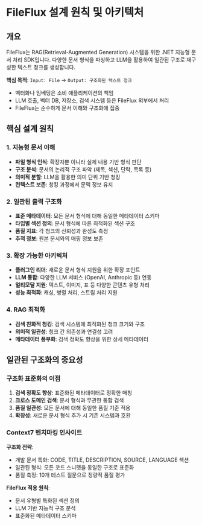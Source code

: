 # FileFlux 설계 원칙 및 아키텍처

## 개요

FileFlux는 RAG(Retrieval-Augmented Generation) 시스템을 위한 .NET 지능형 문서 처리 SDK입니다. 다양한 문서 형식을 파싱하고 LLM을 활용하여 일관된 구조로 재구성한 텍스트 청크를 생성합니다.

**핵심 목적**: `Input: File` → `Output: 구조화된 텍스트 청크` 
- 벡터화나 임베딩은 소비 애플리케이션의 책임
- LLM 호출, 벡터 DB, 저장소, 검색 시스템 등은 FileFlux 외부에서 처리
- FileFlux는 순수하게 문서 이해와 구조화에 집중

## 핵심 설계 원칙

### 1. 지능형 문서 이해
- **파일 형식 인식**: 확장자뿐 아니라 실제 내용 기반 형식 판단
- **구조 분석**: 문서의 논리적 구조 파악 (제목, 섹션, 단락, 목록 등)
- **의미적 분할**: LLM을 활용한 의미 단위 기반 청킹
- **컨텍스트 보존**: 청킹 과정에서 문맥 정보 유지

### 2. 일관된 출력 구조화
- **표준 메타데이터**: 모든 문서 형식에 대해 동일한 메타데이터 스키마
- **타입별 섹션 정의**: 문서 형식에 따른 최적화된 섹션 구조
- **품질 지표**: 각 청크의 신뢰성과 완성도 측정
- **추적 정보**: 원본 문서와의 매핑 정보 보존

### 3. 확장 가능한 아키텍처
- **플러그인 리더**: 새로운 문서 형식 지원을 위한 확장 포인트
- **LLM 통합**: 다양한 LLM 서비스 (OpenAI, Anthropic 등) 연동
- **멀티모달 지원**: 텍스트, 이미지, 표 등 다양한 콘텐츠 유형 처리
- **성능 최적화**: 캐싱, 병렬 처리, 스트림 처리 지원

### 4. RAG 최적화
- **검색 친화적 청킹**: 검색 시스템에 최적화된 청크 크기와 구조
- **의미적 일관성**: 청크 간 의존성과 연결성 고려
- **메타데이터 풍부화**: 검색 정확도 향상을 위한 상세 메타데이터

## 일관된 구조화의 중요성

### 구조화 표준화의 이점

1. **검색 정확도 향상**: 표준화된 메타데이터로 정확한 매칭
2. **크로스 도메인 검색**: 문서 형식과 무관한 통합 검색
3. **품질 일관성**: 모든 문서에 대해 동일한 품질 기준 적용
4. **확장성**: 새로운 문서 형식 추가 시 기존 시스템과 호환

### Context7 벤치마킹 인사이트

**구조화 전략**:
- 개발 문서 특화: CODE, TITLE, DESCRIPTION, SOURCE, LANGUAGE 섹션
- 일관된 형식: 모든 코드 스니펫을 동일한 구조로 표준화
- 품질 측정: 10개 테스트 질문으로 정량적 품질 평가

**FileFlux 적용 원칙**:
- 문서 유형별 특화된 섹션 정의
- LLM 기반 지능적 구조 분석 
- 표준화된 메타데이터 스키마